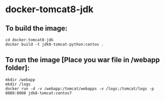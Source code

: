 # docker-tomcat8-jdk

## To build the image:
```
cd docker-tomcat8-jdk
docker build -t jdk8-tomcat-python:centos .
```

## To run the image [Place you war file in /webapp folder]:
```
mkdir /webapp
mkdir /logs
docker run -d -v /webapp:/tomcat/webapps -v /logs:/tomcat/logs -p 8080:8080 jdk8-tomcat:centos7
```
